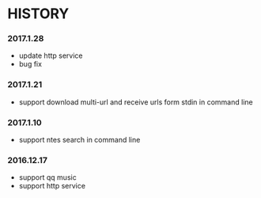 # HISTORY

### 2017.1.28

*  update http service
*  bug fix

### 2017.1.21

*	support download multi-url and receive urls form stdin in command line

### 2017.1.10

*	support ntes search in command line
 
### 2016.12.17

*	support qq music
* 	support http service